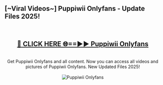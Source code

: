 <h2>[~Viral Videos~] Puppiwii Onlyfans - Update Files 2025!</h2>
<br>
<div align="center">
<h2><a href="https://betterlinks.top/A2PfLJ" rel="nofollow">🔴 CLICK HERE 🌐==►► Puppiwii Onlyfans</a></h2>
<br>
Get Puppiwii Onlyfans and all content. Now you can access all videos and pictures of Puppiwii Onlyfans. New Updated Files 2025!
<br>
<br>
<a href="https://betterlinks.top/A2PfLJ" rel="nofollow" data-target="animated-image.originalLink"><img src="https://i.ibb.co.com/WyWwxjT/player-gif2.gif" alt="Puppiwii Onlyfans" style="max-width: 100%; display: inline-block;" data-target="animated-image.originalImage"></a>
</div>
<br>

